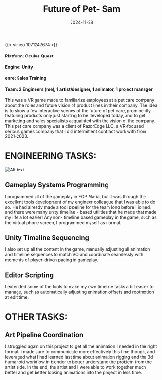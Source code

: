 ﻿---
title: "Future of Pet- Sam"
date: 2024-11-28
draft: false
description: "a description"
tags: ["example", "tag"]
---

{{< vimeo 1071247674 >}}

#### Platform: Oculus Quest
#### Engine: Unity
#### enre: Sales Training
#### Team: 2 Engineers (me), 1 artist/designer, 1 animator, 1 project manager

This was a VR game made to familiarize employees at a pet care company about the roles and future vision of product lines in their company. The idea is to show a few interactive scenes of the future of pet care, prominently featuring products only just starting to be developed today, and to get marketing and sales specialists acquainted with the vision of the company. This pet care company was a client of RazorEdge LLC, a VR-focused serious games company that I did intermittent contract work with from 2021-2023.


# ENGINEERING TASKS:

![Alt text](/hugoportfoliotest/samstore.PNG)

## Gameplay Systems Programming

I programmed all of the gameplay in FOP Maria, but it was through the excellent tools development of my engineer colleague that I was able to do so. He had already made a tool pipeline for the team long before I joined, and there were many unity timeline - based utilities that he made that made my life a lot easier! Any non- timeline based gameplay in the game, such as the virtual phone screen, I programmed myself as normal.

## Unity Timeline Sequencing

I also set up all the content in the game, manually adjusting all animation and timeline sequences to match VO and coordinate seamlessly with moments of player-driven pacing in gameplay. 

## Editor Scripting

I extended some of the tools to make my own timeline tasks a bit easier to manage, such as automatically adjusting animation offsets and rootmotion at edit time.


# OTHER TASKS:


## Art Pipeline Coordination

I struggled again on this project to get all the animation I needed in the right format. I made sure to communicate more effectively this time though, and leveraged what I had learned last time about animation rigging and the 3d humanoid workflow in blender to better understand the problem from the artist side. In the end, the artist and I were able to work together much better and get better looking animations into the project in less time. 
